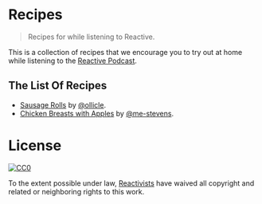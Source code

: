 # Recipes

> Recipes for while listening to Reactive.

This is a collection of recipes that we encourage you to try out at home while listening to the [Reactive Podcast](http://reactive.audio).

## The List Of Recipes

* [Sausage Rolls](https://github.com/reactivepod/recipes/blob/master/recipes/sausage-rolls.md) by [@ollicle](http://github.com/ollicle).
* [Chicken Breasts with Apples](https://github.com/reactivepod/recipes/blob/master/recipes/chicken-breasts-with-apples.md) by [@me-stevens](http://github.com/me-stevens).

# License

[![CC0](http://i.creativecommons.org/p/zero/1.0/88x31.png)](http://creativecommons.org/publicdomain/zero/1.0/)

To the extent possible under law, [Reactivists](https://github.com/orgs/reactivepod/teams/reactivists) have waived all copyright and related or neighboring rights to this work.
